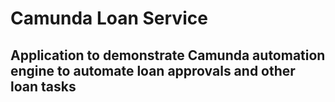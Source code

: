 # Camunda Loan Service
## Application to demonstrate Camunda automation engine to automate loan approvals and other loan tasks 